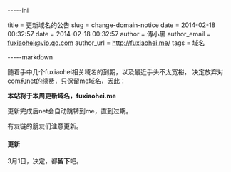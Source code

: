 -----ini

title = 更新域名的公告
slug = change-domain-notice
date = 2014-02-18 00:32:57
date = 2014-02-18 00:32:57
author = 傅小黑
author_email = fuxiaohei@vip.qq.com
author_url = http://fuxiaohei.me/
tags = 域名

-----markdown

随着手中几个fuxiaohei相关域名的到期，以及最近手头不太宽裕，
决定放弃对com和net的续费，只保留me域名，因此：

**本站将于本周更新域名，fuxiaohei.me**

更新完成后net会自动跳转到me，直到过期。

有友链的朋友们注意更新。

#### 更新

3月1日，决定，都**留下**吧。
